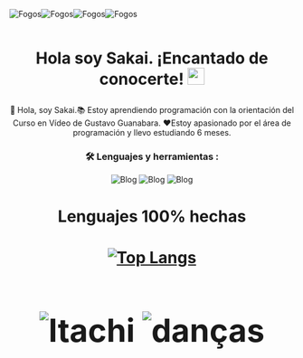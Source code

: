 ![Fogos](https://i.gifer.com/origin/c5/c57eb9be66e9905616a2d7f5a723ed03_w200.webp)![Fogos](https://i.gifer.com/origin/c5/c57eb9be66e9905616a2d7f5a723ed03_w200.webp)![Fogos](https://i.gifer.com/origin/c5/c57eb9be66e9905616a2d7f5a723ed03_w200.webp)![Fogos](https://i.gifer.com/origin/c5/c57eb9be66e9905616a2d7f5a723ed03_w200.webp)



<div id="badges" align="center">
<img decoding="async" src="https://visitor-badge-reloaded.herokuapp.com/badge?page_id=noelianav91.noelianav91&color=00cf00" alt=""/>


    
<h1>
    
  Hola soy Sakai. ¡Encantado de conocerte!
  <img decoding="async" src="https://media.giphy.com/media/hvRJCLFzcasrR4ia7z/giphy.gif" width="30px"/>
</h1>


👋 Hola, soy Sakai.📚 Estoy aprendiendo programación con la orientación del Curso en Vídeo de Gustavo Guanabara. ❤️Estoy apasionado por el área de programación y llevo estudiando 6 meses.



### :hammer_and_wrench: Lenguajes y herramientas :

![Blog](https://img.shields.io/badge/HTML5-E34F26?style=for-the-badge&logo=html5&logoColor=white) ![Blog](https://img.shields.io/badge/CSS3-1572B6?style=for-the-badge&logo=css3&logoColor=white) ![Blog](https://img.shields.io/badge/Python-14354C?style=for-the-badge&logo=python&logoColor=white)


<div id="badges" align="center">
 <h1>Lenguajes 100% hechas <h1>
   
[![Top Langs](https://github-readme-stats.vercel.app/api/top-langs/?username=noelianav91&layout=compact&theme=vision-friendly-dark)](https://github.com/anuraghazra/github-readme-stats) 
<div id="badges" align="center">
 <h1> <h1>

![Itachi](https://i.gifer.com/origin/f1/f15f8eb62d7e7cad9d365b9292922fa8_w200.webp) ![danças](https://i.gifer.com/origin/a4/a4ce6076f49d4f358a2f7cd5fa35c7f1_w200.webp)






                                                                                                                                            
